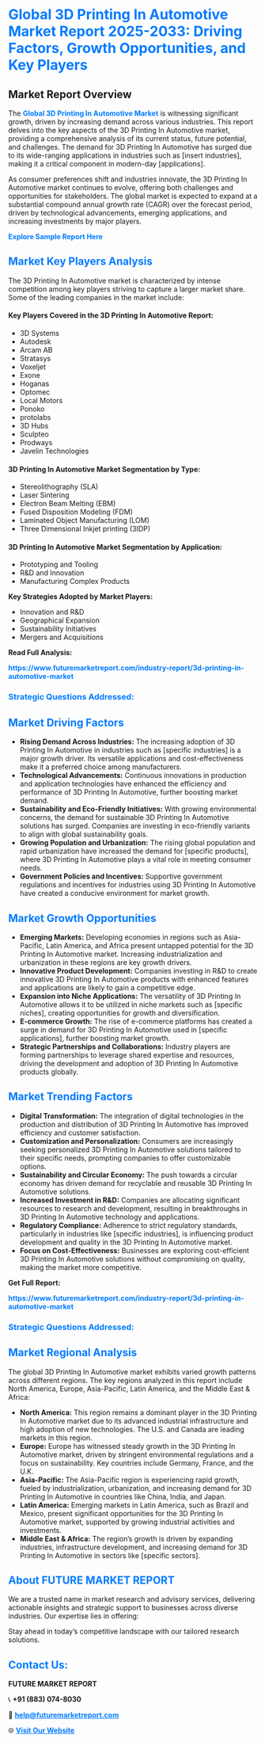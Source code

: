 <h1 style="color: #007BFF;">Global 3D Printing In Automotive Market Report 2025-2033: Driving Factors, Growth Opportunities, and Key Players</h1>

<section id="overview">
<h2>Market Report Overview</h2>
<p>The <a href="https://www.futuremarketreport.com/industry-report/3d-printing-in-automotive-market" style="color: #007BFF; text-decoration: none;"><strong>Global 3D Printing In Automotive Market</strong></a> is witnessing significant growth, driven by increasing demand across various industries. This report delves into the key aspects of the 3D Printing In Automotive market, providing a comprehensive analysis of its current status, future potential, and challenges. The demand for 3D Printing In Automotive has surged due to its wide-ranging applications in industries such as [insert industries], making it a critical component in modern-day [applications].</p>
<p>As consumer preferences shift and industries innovate, the 3D Printing In Automotive market continues to evolve, offering both challenges and opportunities for stakeholders. The global market is expected to expand at a substantial compound annual growth rate (CAGR) over the forecast period, driven by technological advancements, emerging applications, and increasing investments by major players.</p>
</section>

<section id="overview">
<p><a href="https://www.futuremarketreport.com/request-sample/reportId=28501" style="color: #007BFF; text-decoration: none;"><strong>Explore Sample Report Here</strong></a></p>
</section>

<section id="key-players">
<h2 style="color: #007BFF;">Market Key Players Analysis</h2>
<p>The 3D Printing In Automotive market is characterized by intense competition among key players striving to capture a larger market share. Some of the leading companies in the market include:</p>
<h4>Key Players Covered in the 3D Printing In Automotive Report:</h4>
<ul><li>3D Systems</li><li>Autodesk</li><li>Arcam AB</li><li>Stratasys</li><li>Voxeljet</li><li>Exone</li><li>Hoganas</li><li>Optomec</li><li>Local Motors</li><li>Ponoko</li><li>protolabs</li><li>3D Hubs</li><li>Sculpteo</li><li>Prodways</li><li>Javelin Technologies</li></ul>
<h4>3D Printing In Automotive Market Segmentation by Type:</h4>
<ul><li>Stereolithography (SLA)</li><li>Laser Sintering</li><li>Electron Beam Melting (EBM)</li><li>Fused Disposition Modeling (FDM)</li><li>Laminated Object Manufacturing (LOM)</li><li>Three Dimensional Inkjet printing (3IDP)</li></ul>

<h4>3D Printing In Automotive Market Segmentation by Application:</h4>
<ul><li>Prototyping and Tooling</li><li>R&amp;D and Innovation</li><li>Manufacturing Complex Products</li></ul>
<p><strong>Key Strategies Adopted by Market Players:</strong></p>
<ul>
<li>Innovation and R&D</li>
<li>Geographical Expansion</li>
<li>Sustainability Initiatives</li>
<li>Mergers and Acquisitions</li>
</ul>
</section>

<section>
<p><strong>Read Full Analysis: </strong></p><a href="https://www.futuremarketreport.com/industry-report/3d-printing-in-automotive-market" style="color: #007BFF; text-decoration: none;"><strong>https://www.futuremarketreport.com/industry-report/3d-printing-in-automotive-market</strong></a>
<h3 style="color: #007BFF;">Strategic Questions Addressed:</h3>
</section>

<section id="driving-factors">
<h2 style="color: #007BFF;">Market Driving Factors</h2>
<ul>
<li><strong>Rising Demand Across Industries:</strong> The increasing adoption of 3D Printing In Automotive in industries such as [specific industries] is a major growth driver. Its versatile applications and cost-effectiveness make it a preferred choice among manufacturers.</li>
<li><strong>Technological Advancements:</strong> Continuous innovations in production and application technologies have enhanced the efficiency and performance of 3D Printing In Automotive, further boosting market demand.</li>
<li><strong>Sustainability and Eco-Friendly Initiatives:</strong> With growing environmental concerns, the demand for sustainable 3D Printing In Automotive solutions has surged. Companies are investing in eco-friendly variants to align with global sustainability goals.</li>
<li><strong>Growing Population and Urbanization:</strong> The rising global population and rapid urbanization have increased the demand for [specific products], where 3D Printing In Automotive plays a vital role in meeting consumer needs.</li>
<li><strong>Government Policies and Incentives:</strong> Supportive government regulations and incentives for industries using 3D Printing In Automotive have created a conducive environment for market growth.</li>
</ul>
</section>

<section id="growth-opportunities">
<h2 style="color: #007BFF;">Market Growth Opportunities</h2>
<ul>
<li><strong>Emerging Markets:</strong> Developing economies in regions such as Asia-Pacific, Latin America, and Africa present untapped potential for the 3D Printing In Automotive market. Increasing industrialization and urbanization in these regions are key growth drivers.</li>
<li><strong>Innovative Product Development:</strong> Companies investing in R&D to create innovative 3D Printing In Automotive products with enhanced features and applications are likely to gain a competitive edge.</li>
<li><strong>Expansion into Niche Applications:</strong> The versatility of 3D Printing In Automotive allows it to be utilized in niche markets such as [specific niches], creating opportunities for growth and diversification.</li>
<li><strong>E-commerce Growth:</strong> The rise of e-commerce platforms has created a surge in demand for 3D Printing In Automotive used in [specific applications], further boosting market growth.</li>
<li><strong>Strategic Partnerships and Collaborations:</strong> Industry players are forming partnerships to leverage shared expertise and resources, driving the development and adoption of 3D Printing In Automotive products globally.</li>
</ul>
</section>

<section id="trending-factors">
<h2 style="color: #007BFF;">Market Trending Factors</h2>
<ul>
<li><strong>Digital Transformation:</strong> The integration of digital technologies in the production and distribution of 3D Printing In Automotive has improved efficiency and customer satisfaction.</li>
<li><strong>Customization and Personalization:</strong> Consumers are increasingly seeking personalized 3D Printing In Automotive solutions tailored to their specific needs, prompting companies to offer customizable options.</li>
<li><strong>Sustainability and Circular Economy:</strong> The push towards a circular economy has driven demand for recyclable and reusable 3D Printing In Automotive solutions.</li>
<li><strong>Increased Investment in R&D:</strong> Companies are allocating significant resources to research and development, resulting in breakthroughs in 3D Printing In Automotive technology and applications.</li>
<li><strong>Regulatory Compliance:</strong> Adherence to strict regulatory standards, particularly in industries like [specific industries], is influencing product development and quality in the 3D Printing In Automotive market.</li>
<li><strong>Focus on Cost-Effectiveness:</strong> Businesses are exploring cost-efficient 3D Printing In Automotive solutions without compromising on quality, making the market more competitive.</li>
</ul>
</section>

<section>
<p><strong>Get Full Report: </strong></p><a href="https://www.futuremarketreport.com/industry-report/3d-printing-in-automotive-market" style="color: #007BFF; text-decoration: none;"><strong>https://www.futuremarketreport.com/industry-report/3d-printing-in-automotive-market</strong></a>
<h3 style="color: #007BFF;">Strategic Questions Addressed:</h3>
</section>


<section id="regional-analysis">
<h2 style="color: #007BFF;">Market Regional Analysis</h2>
<p>The global 3D Printing In Automotive market exhibits varied growth patterns across different regions. The key regions analyzed in this report include North America, Europe, Asia-Pacific, Latin America, and the Middle East & Africa:</p>
<ul>
<li><strong>North America:</strong> This region remains a dominant player in the 3D Printing In Automotive market due to its advanced industrial infrastructure and high adoption of new technologies. The U.S. and Canada are leading markets in this region.</li>
<li><strong>Europe:</strong> Europe has witnessed steady growth in the 3D Printing In Automotive market, driven by stringent environmental regulations and a focus on sustainability. Key countries include Germany, France, and the U.K.</li>
<li><strong>Asia-Pacific:</strong> The Asia-Pacific region is experiencing rapid growth, fueled by industrialization, urbanization, and increasing demand for 3D Printing In Automotive in countries like China, India, and Japan.</li>
<li><strong>Latin America:</strong> Emerging markets in Latin America, such as Brazil and Mexico, present significant opportunities for the 3D Printing In Automotive market, supported by growing industrial activities and investments.</li>
<li><strong>Middle East & Africa:</strong> The region’s growth is driven by expanding industries, infrastructure development, and increasing demand for 3D Printing In Automotive in sectors like [specific sectors].</li>
</ul>
</section>

<footer>
<h2 style="color: #007BFF;">About FUTURE MARKET REPORT</h2>
<p>We are a trusted name in market research and advisory services, delivering actionable insights and strategic support to businesses across diverse industries. Our expertise lies in offering:</p>

<p>Stay ahead in today’s competitive landscape with our tailored research solutions.</p>

<h2 style="color: #007BFF;">Contact Us:</h2>
<p><strong>FUTURE MARKET REPORT</strong></p>
<p>📞 <strong>+91 (883) 074-8030</strong></p>
<p>📧 <strong><a href="mailto:help@futuremarketreport.com" style="color: #007BFF;">help@futuremarketreport.com</a></strong></p>
<p>🌐 <strong><a href="https://www.futuremarketreport.com/" style="color: #007BFF;">Visit Our Website</a></strong></p>
</footer>